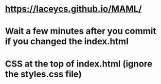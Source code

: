 # https://laceycs.github.io/MAML/
# Wait a few minutes after you commit if you changed the index.html
# CSS at the top of index.html (ignore the styles.css file)
